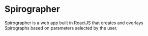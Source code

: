 # Spirographer

Spirographer is a web app built in ReactJS that creates and overlays Spirographs based on parameters selected by the user.
